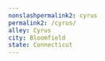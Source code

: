 ```yaml
---
﻿nonslashpermalink2: cyrus
permalink2: /cyrus/
alley: Cyrus
city: Bloomfield
state: Connecticut
---
```

